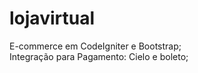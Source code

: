 # lojavirtual
E-commerce em CodeIgniter e Bootstrap;<br/>
Integração para Pagamento: Cielo e boleto;<br/>
